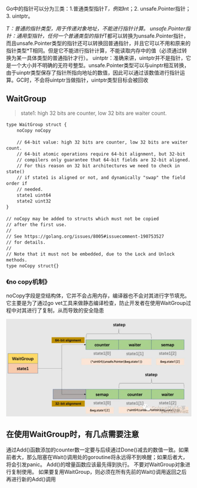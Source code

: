 


Go中的指针可以分为三类：1.普通类型指针*T，例如*int；2. unsafe.Pointer指针；3. uintptr。

*T：普通的指针类型，用于传递对象地址，不能进行指针计算。
unsafe.Pointer指针：通用型指针，任何一个普通类型的指针*T都可以转换为unsafe.Pointer指针，而且unsafe.Pointer类型的指针还可以转换回普通指针，并且它可以不用和原来的指针类型*T相同。但是它不能进行指针计算，不能读取内存中的值（必须通过转换为某一具体类型的普通指针才行）。
uintptr：准确来讲，uintptr并不是指针，它是一个大小并不明确的无符号整型。unsafe.Pointer类型可以与uinptr相互转换，由于uinptr类型保存了指针所指向地址的数值，因此可以通过该数值进行指针运算。GC时，不会将uintptr当做指针，uintptr类型目标会被回收



## WaitGroup
>state1: high 32 bits are counter, low 32 bits are waiter count.
```
type WaitGroup struct {
	noCopy noCopy

	// 64-bit value: high 32 bits are counter, low 32 bits are waiter count.
	// 64-bit atomic operations require 64-bit alignment, but 32-bit
	// compilers only guarantee that 64-bit fields are 32-bit aligned.
	// For this reason on 32 bit architectures we need to check in state()
	// if state1 is aligned or not, and dynamically "swap" the field order if
	// needed.
	state1 uint64
	state2 uint32
}

// noCopy may be added to structs which must not be copied
// after the first use.
//
// See https://golang.org/issues/8005#issuecomment-190753527
// for details.
//
// Note that it must not be embedded, due to the Lock and Unlock methods.
type noCopy struct{}

```

### 《no copy机制》
noCopy字段是空结构体，它并不会占用内存，编译器也不会对其进行字节填充。它主要是为了通过go vet工具来做静态编译检查，防止开发者在使用WaitGroup过程中对其进行了复制，从而导致的安全隐患


![](./res/waitgroup.awebp "")







## 在使用WaitGroup时，有几点需要注意

通过Add()函数添加的counter数一定要与后续通过Done()减去的数值一致。如果前者大，那么阻塞在Wait()调用处的goroutine将永远得不到唤醒；如果后者大，将会引发panic。
Add()的增量函数应该最先得到执行。
不要对WaitGroup对象进行复制使用。
如果要复用WaitGroup，则必须在所有先前的Wait()调用返回之后再进行新的Add()调用

